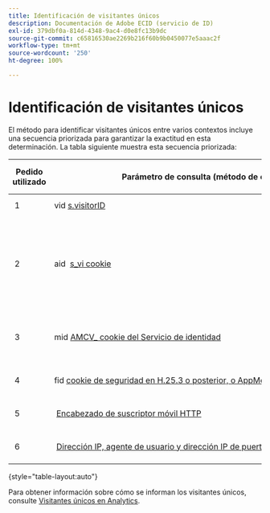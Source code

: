 ```yaml
---
title: Identificación de visitantes únicos
description: Documentación de Adobe ECID (servicio de ID)
exl-id: 379dbf0a-814d-4348-9ac4-d0e8fc13b9dc
source-git-commit: c65816530ae2269b216f60b9b0450077e5aaac2f
workflow-type: tm+mt
source-wordcount: '250'
ht-degree: 100%

---
```


# Identificación de visitantes únicos

El método para identificar visitantes únicos entre varios contextos incluye una secuencia priorizada para garantizar la exactitud en esta determinación. La tabla siguiente muestra esta secuencia priorizada:

| Pedido utilizado | Parámetro de consulta (método de colección) | valor de columna post_visid_type | Presente cuando |
|---|---|---|---|
|  1  | vid [s.visitorID](https://experienceleague.adobe.com/docs/analytics/implementation/vars/config-vars/visitorid.html?lang=es)  | 0  | `s.visitorID` está configurado. |
|  2  | aid  [s_vi cookie](https://experienceleague.adobe.com/docs/core-services/interface/administration/ec-cookies/cookies-analytics.html?lang=es#section-5d50a078de444d12b7d927d68ff3b679)  | 3  | El visitante tenía una cookie s_vi existente antes de que se implementara el servicio de ID del visitante o de configurar un [periodo de gracia](https://experienceleague.adobe.com/docs/id-service/using/reference/analytics-reference/grace-period.html?lang=es) del ID del visitante.  |
|  3  | mid [AMCV_ cookie del Servicio de identidad](../introduction/cookies.md)  |  5  |  El explorador del visitante acepta cookies (propias) y se implementa [!DNL Identity Service].  |
|  4  | fid [cookie de seguridad en H.25.3 o posterior, o AppMeasurement para JavaScript](https://experienceleague.adobe.com/docs/core-services/interface/administration/ec-cookies/cookies-analytics.html?lang=es#section-65e33f9bfc264959ac1513e2f4b10ac7)  |  4  |  El explorador del visitante acepta cookies (de origen).  |
|  5  |  [Encabezado de suscriptor móvil HTTP](https://experienceleague.adobe.com/docs/analytics/export/analytics-data-feed/data-feed-contents/datafeeds-reference.html?lang=es)  |  2  |  El dispositivo se reconoce como dispositivo móvil.  |
|  6  |  [Dirección IP, agente de usuario y dirección IP de puerta de enlace](https://experienceleague.adobe.com/docs/analytics/components/metrics/unique-visitors.html?lang=es)  |  1  |  El explorador del visitante no acepta cookies. |

{style="table-layout:auto"}

Para obtener información sobre cómo se informan los visitantes únicos, consulte [Visitantes únicos en Analytics](https://experienceleague.adobe.com/docs/analytics/components/metrics/unique-visitors.html?lang=es).
